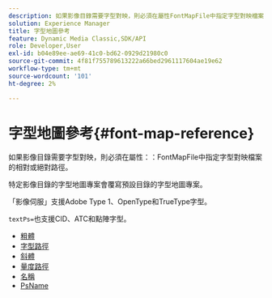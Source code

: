 ```yaml
---
description: 如果影像目錄需要字型對映，則必須在屬性FontMapFile中指定字型對映檔案的相對或絕對路徑。
solution: Experience Manager
title: 字型地圖參考
feature: Dynamic Media Classic,SDK/API
role: Developer,User
exl-id: b04e89ee-ae69-41c0-bd62-0929d21980c0
source-git-commit: 4f81f755789613222a66bed2961117604ae19e62
workflow-type: tm+mt
source-wordcount: '101'
ht-degree: 2%

---
```


# 字型地圖參考{#font-map-reference}

如果影像目錄需要字型對映，則必須在屬性：：FontMapFile中指定字型對映檔案的相對或絕對路徑。

特定影像目錄的字型地圖專案會覆寫預設目錄的字型地圖專案。

「影像伺服」支援Adobe Type 1、OpenType和TrueType字型。

`textPs=`也支援CID、ATC和點陣字型。

* [粗體](r-bold-font.md)
* [字型路徑](r-fontpath-font.md)
* [斜體](r-italic-font.md)
* [量度路徑](r-metricspath-font.md)
* [名稱](r-name-font.md)
* [PsName](r-psname-font.md)
